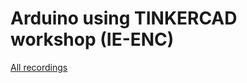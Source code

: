 # Arduino using TINKERCAD workshop (IE-ENC)

[All recordings](https://drive.google.com/drive/folders/1ekKaltTkPWIG-QXxXs2-hktn2Fwr0kXK)